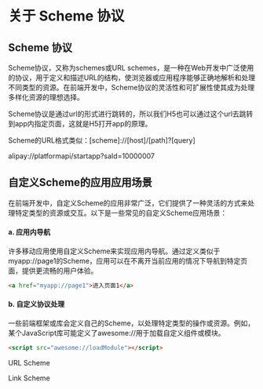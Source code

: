 # 关于 Scheme 协议

## Scheme 协议

Scheme协议，又称为schemes或URL schemes，是一种在Web开发中广泛使用的协议，用于定义和描述URL的结构，使浏览器或应用程序能够正确地解析和处理不同类型的资源。在前端开发中，Scheme协议的灵活性和可扩展性使其成为处理多样化资源的理想选择。

Scheme协议是通过url的形式进行跳转的，所以我们H5也可以通过这个url去跳转到app内指定页面，这就是H5打开app的原理。

Scheme的URL格式类似：[scheme]://[host]/[path]?[query]

alipay://platformapi/startapp?saId=10000007

## 自定义Scheme的应用应用场景

在前端开发中，自定义Scheme的应用非常广泛，它们提供了一种灵活的方式来处理特定类型的资源或交互。以下是一些常见的自定义Scheme应用场景：

#### a. 应用内导航

许多移动应用使用自定义Scheme来实现应用内导航。通过定义类似于myapp://page1的Scheme，应用可以在不离开当前应用的情况下导航到特定页面，提供更流畅的用户体验。

```html
<a href="myapp://page1">进入页面1</a>
```

#### b. 自定义协议处理

一些前端框架或库会定义自己的Scheme，以处理特定类型的操作或资源。例如，某个JavaScript库可能定义了awesome://用于加载自定义组件或模块。

```html
<script src="awesome://loadModule"></script>
```

URL Scheme

Link Scheme